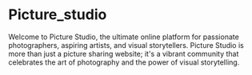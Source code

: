 # Picture_studio
Welcome to Picture Studio, the ultimate online platform for passionate photographers, aspiring artists, and visual storytellers. Picture Studio is more than just a picture sharing website; it's a vibrant community that celebrates the art of photography and the power of visual storytelling.
